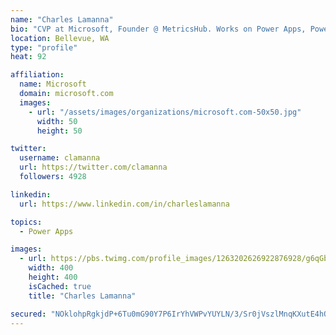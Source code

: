```yaml
---
name: "Charles Lamanna"
bio: "CVP at Microsoft, Founder @ MetricsHub. Works on Power Apps, Power Automate, Power Virtual Agent, Common Data Service and Dynamics 365."
location: Bellevue, WA
type: "profile"
heat: 92

affiliation:
  name: Microsoft
  domain: microsoft.com
  images:
    - url: "/assets/images/organizations/microsoft.com-50x50.jpg"
      width: 50
      height: 50

twitter:
  username: clamanna
  url: https://twitter.com/clamanna
  followers: 4928

linkedin:
  url: https://www.linkedin.com/in/charleslamanna

topics:
  - Power Apps

images:
  - url: https://pbs.twimg.com/profile_images/1263202626922876928/g6qGbHZ-_400x400.jpg
    width: 400
    height: 400
    isCached: true
    title: "Charles Lamanna"

secured: "NOklohpRgkjdP+6Tu0mG90Y7P6IrYhVWPvYUYLN/3/Sr0jVszlMnqKXutE4hORNnmdI18uclT3Hh+Ms+ODyQW1OnSsxHwcYKu/9fN9at0844SEI9j1msltOkjbT2j+HyL1wk75m+Nhpfj9BIX6DMjlbfYYKDpWbeVL7VNtdrj70Dd38uXoMK46jy467ouSUrHnbwx+4oR3hBlgH2+XOb1xmPUDOh0T/Dr2YNEjFqjH6qSyLYqyFn4vha8Si3itZGQwpCIHeuXbrTKXyR4V8ol8X8wEAPhGkxq9xk8R0toSK824jCO2ePcp0jVb7i2Y+cr0+/PRUJgBikl7k9WT2p0obK/6lTN0wwJUX/t2IoHuwqrQbWM490BpTCU8mRokjVlkiHM5RxQiqFMX3tLWkDWbt0TrS0DMviLUiresEGoUQ=;ho/WcLlDjqO2Vg+jLfcrdA=="
---
```


